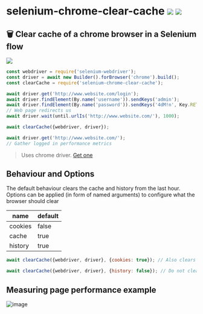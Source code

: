 # selenium-chrome-clear-cache [![](https://img.shields.io/npm/v/selenium-chrome-clear-cache.svg)](https://www.npmjs.com/package/selenium-chrome-clear-cache) [![](https://img.shields.io/badge/source--000000.svg?logo=github&style=social)](https://github.com/omrilotan/mono/tree/master/packages/selenium-chrome-clear-cache)

## 🗑 Clear cache of a chrome browser in a Selenium flow

![](https://user-images.githubusercontent.com/516342/41310034-027fbc12-6e89-11e8-95b2-8506b7cd05bc.gif)

```js
const webdriver = require('selenium-webdriver');
const driver = await new Builder().forBrowser('chrome').build();
const clearCache = require('selenium-chrome-clear-cache');

await driver.get('http://www.website.com/login');
await driver.findElement(By.name('username')).sendKeys('admin');
await driver.findElement(By.name('password')).sendKeys('4dM!n', Key.RETURN);
// Web page redirects us
await driver.wait(until.urlIs('http://www.website.com/'), 1000);

await clearCache({webdriver, driver});

await driver.get('http://www.website.com/');
// Gather logged in performance metrics
```

> Uses chrome driver. [Get one](http://chromedriver.storage.googleapis.com/index.html)


## Behaviour and Options

The default behaviour clears the cache and history from the last hour. Options can be applied (in form of named arguments) to configure what the browser should clear

| name | default
| - | -
| cookies | false
| cache | true
| history | true

```js
await clearCache({webdriver, driver}, {cookies: true}); // Also clears the cookies

await clearCache({webdriver, driver}, {history: false}); // Do not clear the history
```

## Measuring page performance example
![image](https://user-images.githubusercontent.com/516342/41311395-d200f8e0-6e8c-11e8-89ac-1e76c4ff283d.png)

